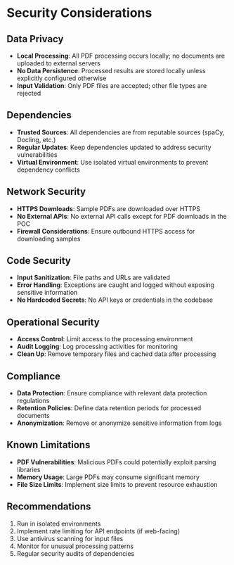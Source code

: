 # Security Considerations

## Data Privacy

- **Local Processing**: All PDF processing occurs locally; no documents are uploaded to external servers
- **No Data Persistence**: Processed results are stored locally unless explicitly configured otherwise
- **Input Validation**: Only PDF files are accepted; other file types are rejected

## Dependencies

- **Trusted Sources**: All dependencies are from reputable sources (spaCy, Docling, etc.)
- **Regular Updates**: Keep dependencies updated to address security vulnerabilities
- **Virtual Environment**: Use isolated virtual environments to prevent dependency conflicts

## Network Security

- **HTTPS Downloads**: Sample PDFs are downloaded over HTTPS
- **No External APIs**: No external API calls except for PDF downloads in the POC
- **Firewall Considerations**: Ensure outbound HTTPS access for downloading samples

## Code Security

- **Input Sanitization**: File paths and URLs are validated
- **Error Handling**: Exceptions are caught and logged without exposing sensitive information
- **No Hardcoded Secrets**: No API keys or credentials in the codebase

## Operational Security

- **Access Control**: Limit access to the processing environment
- **Audit Logging**: Log processing activities for monitoring
- **Clean Up**: Remove temporary files and cached data after processing

## Compliance

- **Data Protection**: Ensure compliance with relevant data protection regulations
- **Retention Policies**: Define data retention periods for processed documents
- **Anonymization**: Remove or anonymize sensitive information from logs

## Known Limitations

- **PDF Vulnerabilities**: Malicious PDFs could potentially exploit parsing libraries
- **Memory Usage**: Large PDFs may consume significant memory
- **File Size Limits**: Implement size limits to prevent resource exhaustion

## Recommendations

1. Run in isolated environments
2. Implement rate limiting for API endpoints (if web-facing)
3. Use antivirus scanning for input files
4. Monitor for unusual processing patterns
5. Regular security audits of dependencies
